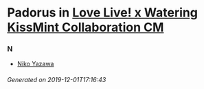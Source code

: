 # Padorus in [Love Live! x Watering KissMint Collaboration CM](https://myanimelist.net/anime/32730/Love_Live_x_Watering_KissMint_Collaboration_CM)

### N
* [Niko Yazawa](https://github.com/shadow578/Project-Padoru/blob/master/table-of-contents/characters/NikoYazawa.md)

###### Generated on 2019-12-01T17:16:43
